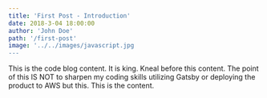 ```yaml
---
title: 'First Post - Introduction'
date: 2018-3-04 18:00:00
author: 'John Doe'
path: '/first-post'
image: '../../images/javascript.jpg
--- 
```


This is the code blog content. It is king. Kneal before this content. The point of this  IS NOT to sharpen my coding skills utilizing Gatsby or deploying the product to AWS but this. This is the content.